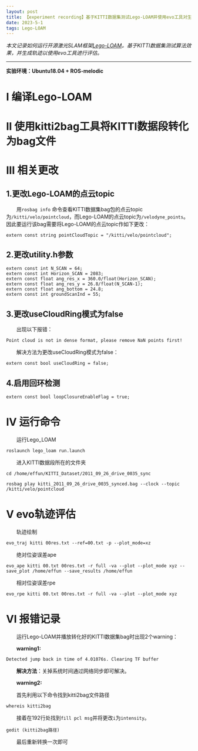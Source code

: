 ```yaml
---
layout: post
title: 【experiment recording】基于KITTI数据集测试Lego-LOAM并使用evo工具对生成的轨迹进行评估
date: 2023-5-1
tags: Lego-LOAM
---
```


*本文记录如何运行开源激光SLAM框架[Lego-LOAM](https://github.com/RobustFieldAutonomyLab/LeGO-LOAM)。基于KITTI数据集测试算法效果，并生成轨迹以使用evo工具进行评估。*

** **

**实验环境：Ubuntu18.04 + ROS-melodic**

# I 编译Lego-LOAM

# II 使用kitti2bag工具将KITTI数据段转化为bag文件

# III 相关更改

## 1.更改Lego-LOAM的点云topic
&emsp;&emsp;用`rosbag info` 命令查看KITTI数据集bag包的点云topic为`/kitti/velo/pointcloud`，而Lego-LOAM的点云topic为`/velodyne_points`。因此要运行该bag需要将Lego-LOAM的点云topic作如下更改：
```
extern const string pointCloudTopic = "/kitti/velo/pointcloud";
```

## 2.更改utility.h参数
```
extern const int N_SCAN = 64;
extern const int Horizon_SCAN = 2083;
extern const float ang_res_x = 360.0/float(Horizon_SCAN);
extern const float ang_res_y = 26.8/float(N_SCAN-1);
extern const float ang_bottom = 24.8;
extern const int groundScanInd = 55;
```
## 3.更改useCloudRing模式为false

&emsp;&emsp;出现以下报错：
```
Point cloud is not in dense format, please remove NaN points first!
```
&emsp;&emsp;解决方法为更改useCloudRing模式为false：
```
extern const bool useCloudRing = false;
```

## 4.启用回环检测
```
extern const bool loopClosureEnableFlag = true;
```

# IV 运行命令

&emsp;&emsp;运行Lego_LOAM
```
roslaunch lego_loam run.launch
```

&emsp;&emsp;进入KITTI数据段所在的文件夹
```
cd /home/effun/KITTI_Dataset/2011_09_26_drive_0035_sync
```

```
rosbag play kitti_2011_09_26_drive_0035_synced.bag --clock --topic /kitti/velo/pointcloud
```

# V evo轨迹评估

&emsp;&emsp;轨迹绘制
```
evo_traj kitti 00res.txt --ref=00.txt -p --plot_mode=xz
```

&emsp;&emsp;绝对位姿误差ape
```
evo_ape kitti 00.txt 00res.txt -r full -va --plot --plot_mode xyz --save_plot /home/effun --save_results /home/effun
```

&emsp;&emsp;相对位姿误差rpe
```
evo_rpe kitti 00.txt 00res.txt -r full -va --plot --plot_mode xyz
```

# VI 报错记录

&emsp;&emsp;运行Lego-LOAM并播放转化好的KITTI数据集bag时出现2个warning：

&emsp;&emsp;**warning1:**
```
Detected jump back in time of 4.01076s. Clearing TF buffer
```
&emsp;&emsp;**解决方法**：关掉系统时间通过网络同步即可解决。

&emsp;&emsp;**warning2:**

&emsp;&emsp;首先利用以下命令找到kitti2bag文件路径
```
whereis kitti2bag
```

&emsp;&emsp;接着在192行处找到`fill pcl msg`并将更改`i`为`intensity`。
```
gedit (kitti2bag路径)
```
&emsp;&emsp;最后重新转换一次即可
